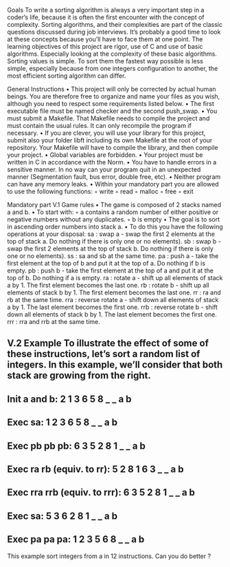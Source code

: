 Goals
To write a sorting algorithm is always a very important step in a coder’s life, because it
is often the first encounter with the concept of complexity.
Sorting algorithms, and their complexities are part of the classic questions discussed
during job interviews. It’s probably a good time to look at these concepts because you’ll
have to face them at one point.
The learning objectives of this project are rigor, use of C and use of basic algorithms.
Especially looking at the complexity of these basic algorithms.
Sorting values is simple. To sort them the fastest way possible is less simple, especially
because from one integers configuration to another, the most efficient sorting algorithm
can differ.

General Instructions
• This project will only be corrected by actual human beings. You are therefore free
to organize and name your files as you wish, although you need to respect some
requirements listed below.
• The first executable file must be named checker and the second push_swap.
• You must submit a Makefile. That Makefile needs to compile the project and
must contain the usual rules. It can only recompile the program if necessary.
• If you are clever, you will use your library for this project, submit also your folder
libft including its own Makefile at the root of your repository. Your Makefile
will have to compile the library, and then compile your project.
• Global variables are forbidden.
• Your project must be written in C in accordance with the Norm.
• You have to handle errors in a sensitive manner. In no way can your program quit
in an unexpected manner (Segmentation fault, bus error, double free, etc).
• Neither program can have any memory leaks.
• Within your mandatory part you are allowed to use the following functions:
◦ write
◦ read
◦ malloc
◦ free
◦ exit

Mandatory part
V.1 Game rules
• The game is composed of 2 stacks named a and b.
• To start with:
◦ a contains a random number of either positive or negative numbers without
any duplicates.
◦ b is empty
• The goal is to sort in ascending order numbers into stack a.
• To do this you have the following operations at your disposal:
sa : swap a - swap the first 2 elements at the top of stack a. Do nothing if there
is only one or no elements).
sb : swap b - swap the first 2 elements at the top of stack b. Do nothing if there
is only one or no elements).
ss : sa and sb at the same time.
pa : push a - take the first element at the top of b and put it at the top of a. Do
nothing if b is empty.
pb : push b - take the first element at the top of a and put it at the top of b. Do
nothing if a is empty.
ra : rotate a - shift up all elements of stack a by 1. The first element becomes
the last one.
rb : rotate b - shift up all elements of stack b by 1. The first element becomes
the last one.
rr : ra and rb at the same time.
rra : reverse rotate a - shift down all elements of stack a by 1. The last element
becomes the first one.
rrb : reverse rotate b - shift down all elements of stack b by 1. The last element
becomes the first one.
rrr : rra and rrb at the same time.

V.2 Example
To illustrate the effect of some of these instructions, let’s sort a random list of integers.
In this example, we’ll consider that both stack are growing from the right.
----------------------------------------------------------------------------------------------------------
Init a and b:
2
1
3
6
5
8
_ _
a b
----------------------------------------------------------------------------------------------------------
Exec sa:
1
2
3
6
5
8
_ _
a b
----------------------------------------------------------------------------------------------------------
Exec pb pb pb:
6 3
5 2
8 1
_ _
a b
----------------------------------------------------------------------------------------------------------
Exec ra rb (equiv. to rr):
5 2
8 1
6 3
_ _
a b
----------------------------------------------------------------------------------------------------------
Exec rra rrb (equiv. to rrr):
6 3
5 2
8 1
_ _
a b
----------------------------------------------------------------------------------------------------------
Exec sa:
5 3
6 2
8 1
_ _
a b
----------------------------------------------------------------------------------------------------------
Exec pa pa pa:
1
2
3
5
6
8
_ _
a b
----------------------------------------------------------------------------------------------------------
This example sort integers from a in 12 instructions. Can you do better ?
